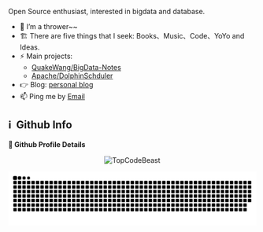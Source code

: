 <!-- <img align="right" src="https://github-readme-stats.vercel.app/api?username=QuakeWang&&show_icons=true&icon_color=ad0d52&text_color=24292e&bg_color=ffffff&hide_title=true%22" /> -->

Open Source enthusiast, interested in bigdata and database.

- 🌱 I’m a thrower~~
- 🏗 There are five things that I seek: Books、Music、Code、YoYo and Ideas.
- ⚡ Main projects: 
  - [QuakeWang/BigData-Notes](https://github.com/QuakeWang/BigData-Notes)
  - [Apache/DolphinSchduler](https://github.com/apache/dolphinscheduler)
- 👉 Blog: [personal blog](https://quakewang.github.io/)
- 📫 Ping me by [Email](mailto:wangfuzheng0814@foxmail.com) 

<h2>ℹ️ &nbsp;Github Info</h2>

<summary><b>🔎 Github Profile Details</b></summary>
<p align="center"><img height="180em" src="https://github-profile-summary-cards.vercel.app/api/cards/profile-details?username=QuakeWang&theme=github_dark" alt="TopCodeBeast" align = "center"/></p>


![github contribution grid snake animation](https://raw.githubusercontent.com/QuakeWang/QuakeWang/output/github-contribution-grid-snake.svg)